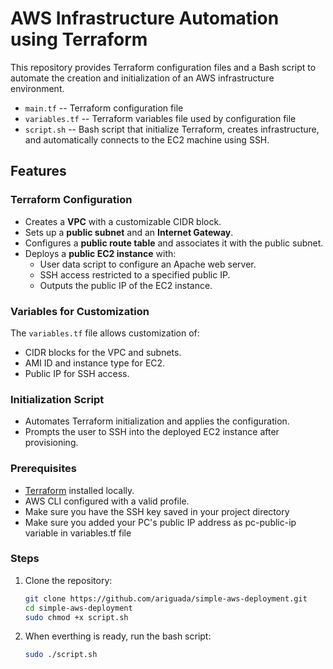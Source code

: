 # AWS Infrastructure Automation using Terraform

This repository provides Terraform configuration files and a Bash script to automate the creation and initialization of an AWS infrastructure environment.
- `main.tf` -- Terraform configuration file
- `variables.tf` -- Terraform variables file used by configuration file
- `script.sh` -- Bash script that initialize Terraform, creates infrastructure, and automatically connects to the EC2 machine using SSH.

## Features

### Terraform Configuration
- Creates a **VPC** with a customizable CIDR block.
- Sets up a **public subnet** and an **Internet Gateway**.
- Configures a **public route table** and associates it with the public subnet.
- Deploys a **public EC2 instance** with:
  - User data script to configure an Apache web server.
  - SSH access restricted to a specified public IP.
  - Outputs the public IP of the EC2 instance.

### Variables for Customization
The `variables.tf` file allows customization of:
- CIDR blocks for the VPC and subnets.
- AMI ID and instance type for EC2.
- Public IP for SSH access.

### Initialization Script
- Automates Terraform initialization and applies the configuration.
- Prompts the user to SSH into the deployed EC2 instance after provisioning.

### Prerequisites
- [Terraform](https://developer.hashicorp.com/terraform/install) installed locally.
- AWS CLI configured with a valid profile.
- Make sure you have the SSH key saved in your project directory
- Make sure you added your PC's public IP address as pc-public-ip variable in variables.tf file

### Steps
1. Clone the repository:
   ```bash
   git clone https://github.com/ariguada/simple-aws-deployment.git
   cd simple-aws-deployment
   sudo chmod +x script.sh

2. When everthing is ready, run the bash script:
    ```bash
    sudo ./script.sh
